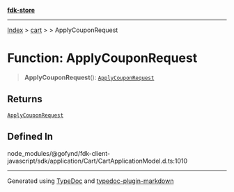 [**fdk-store**](../../../README.md)
***

[Index](../../../API.md) > [cart](../../README.md) > [<internal>](../README.md) > ApplyCouponRequest

# Function: ApplyCouponRequest

> **ApplyCouponRequest**(): [`ApplyCouponRequest`](../type-aliases/type-alias.ApplyCouponRequest.md)

## Returns

[`ApplyCouponRequest`](../type-aliases/type-alias.ApplyCouponRequest.md)

## Defined In

node\_modules/@gofynd/fdk-client-javascript/sdk/application/Cart/CartApplicationModel.d.ts:1010

***
Generated using [TypeDoc](https://typedoc.org/) and [typedoc-plugin-markdown](https://www.npmjs.com/package/typedoc-plugin-markdown)
